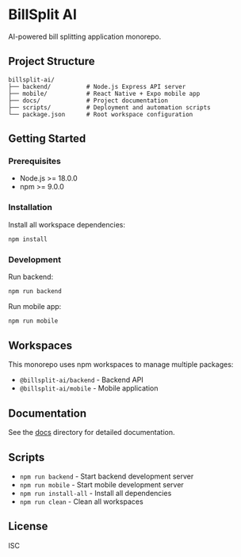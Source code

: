 # BillSplit AI

AI-powered bill splitting application monorepo.

## Project Structure

```
billsplit-ai/
├── backend/          # Node.js Express API server
├── mobile/           # React Native + Expo mobile app
├── docs/             # Project documentation
├── scripts/          # Deployment and automation scripts
└── package.json      # Root workspace configuration
```

## Getting Started

### Prerequisites

- Node.js >= 18.0.0
- npm >= 9.0.0

### Installation

Install all workspace dependencies:

```bash
npm install
```

### Development

Run backend:
```bash
npm run backend
```

Run mobile app:
```bash
npm run mobile
```

## Workspaces

This monorepo uses npm workspaces to manage multiple packages:

- `@billsplit-ai/backend` - Backend API
- `@billsplit-ai/mobile` - Mobile application

## Documentation

See the [docs](./docs) directory for detailed documentation.

## Scripts

- `npm run backend` - Start backend development server
- `npm run mobile` - Start mobile development server
- `npm run install-all` - Install all dependencies
- `npm run clean` - Clean all workspaces

## License

ISC
